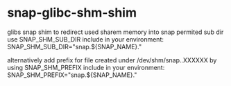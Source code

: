 # snap-glibc-shm-shim
glibs snap shim to redirect used sharem memory into snap permited sub dir
use SNAP_SHM_SUB_DIR
  include in your environment:
  SNAP_SHM_SUB_DIR="snap.${SNAP_NAME}."

alternatively add prefix for file created under /dev/shm/snap.<snap-name>.XXXXXX
by using SNAP_SHM_PREFIX
  include in your environment:
  SNAP_SHM_PREFIX="snap.${SNAP_NAME}."
